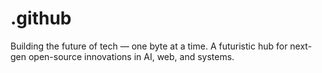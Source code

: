 # .github
Building the future of tech — one byte at a time. A futuristic hub for next-gen open-source innovations in AI, web, and systems.
